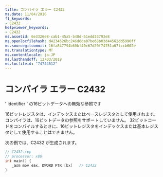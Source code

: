 ```yaml
---
title: コンパイラ エラー C2432
ms.date: 11/04/2016
f1_keywords:
- C2432
helpviewer_keywords:
- C2432
ms.assetid: 0e3326e8-cab1-45a5-b48d-61edd33793e8
ms.openlocfilehash: d4234626bc246d6da87be68b03d44562dd5990ff
ms.sourcegitcommit: 16fa847794b60bf40c67d20f74751a67fccb602e
ms.translationtype: MT
ms.contentlocale: ja-JP
ms.lasthandoff: 12/03/2019
ms.locfileid: "74744512"
---
```

# <a name="compiler-error-c2432"></a>コンパイラ エラー C2432

' identifier ' の16ビットデータへの無効な参照です

16ビットレジスタは、インデックスまたはベースレジスタとして使用されます。 コンパイラは、16ビットデータの参照をサポートしていません。 32ビットコードをコンパイルするときに、16ビットレジスタをインデックスまたは基本レジスタとして使用することはできません。

次の例では、C2432 が生成されます。

```cpp
// C2432.cpp
// processor: x86
int main() {
   _asm mov eax, DWORD PTR [bx]   // C2432
}
```
